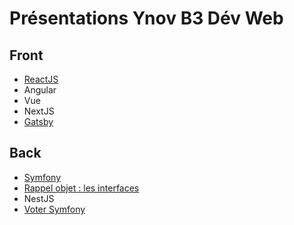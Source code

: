 # Présentations Ynov B3 Dév Web

## Front

- [ReactJS](https://github.com/ynov-b3-dev-web/react-front)
- Angular
- Vue
- NextJS
- [Gatsby](https://github.com/ld-web/vtc-lyon-beaujolais)

## Back

- [Symfony](https://github.com/ynov-b3-dev-web/sf-5-back)
- [Rappel objet : les interfaces](rappel_objet_interfaces/)
- NestJS
- [Voter Symfony](https://github.com/Gougouli69/kb-center/blob/master/Voter.md)
